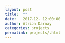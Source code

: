 ```yaml
---
layout: post  
title:  ""  
date:   2017-12- 12:00:00  
author: Atrion Darnay  
categories: projects
permalink: projects/.html  
---
```



